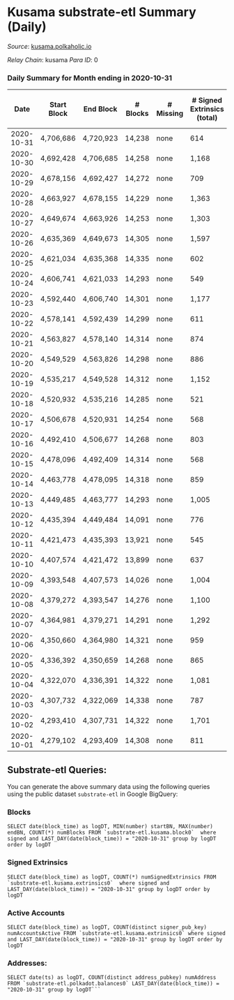 # Kusama substrate-etl Summary (Daily)

_Source_: [kusama.polkaholic.io](https://kusama.polkaholic.io)

*Relay Chain*: kusama
*Para ID*: 0



### Daily Summary for Month ending in 2020-10-31


| Date | Start Block | End Block | # Blocks | # Missing | # Signed Extrinsics (total) | # Active Accounts | # Addresses with Balances | # Events | # Transfers | # XCM Transfers In | # XCM Transfers Out |
| ---- | ----------- | --------- | -------- | --------- | --------------------------- | ----------------- | ------------------------- | -------- | ----------- | ------------------ | ------------------- |
| 2020-10-31 | 4,706,686 | 4,720,923 | 14,238 | none | 614 | 282 | 23,415 | 54,585 | 236 ($7,746,096) |   |   |
| 2020-10-30 | 4,692,428 | 4,706,685 | 14,258 | none | 1,168 | 556 |  | 62,524 | 489 ($360,870,247) |   |   |
| 2020-10-29 | 4,678,156 | 4,692,427 | 14,272 | none | 709 | 341 |  | 54,690 | 281 ($11,737,804) |   |   |
| 2020-10-28 | 4,663,927 | 4,678,155 | 14,229 | none | 1,363 | 590 |  | 72,881 | 473 ($21,369,677) |   |   |
| 2020-10-27 | 4,649,674 | 4,663,926 | 14,253 | none | 1,303 | 496 |  | 58,056 | 790 ($69,153,860) |   |   |
| 2020-10-26 | 4,635,369 | 4,649,673 | 14,305 | none | 1,597 | 531 |  | 68,949 | 1,115 ($82,394,750) |   |   |
| 2020-10-25 | 4,621,034 | 4,635,368 | 14,335 | none | 602 | 259 |  | 56,462 | 244 ($21,212,760) |   |   |
| 2020-10-24 | 4,606,741 | 4,621,033 | 14,293 | none | 549 | 266 |  | 53,183 | 247 ($9,006,367) |   |   |
| 2020-10-23 | 4,592,440 | 4,606,740 | 14,301 | none | 1,177 | 558 |  | 66,298 | 506 ($169,774,109) |   |   |
| 2020-10-22 | 4,578,141 | 4,592,439 | 14,299 | none | 611 | 276 |  | 55,136 | 230 ($30,569,712) |   |   |
| 2020-10-21 | 4,563,827 | 4,578,140 | 14,314 | none | 874 | 337 |  | 59,544 | 377 ($22,672,799) |   |   |
| 2020-10-20 | 4,549,529 | 4,563,826 | 14,298 | none | 886 | 325 |  | 59,470 | 392 ($25,911,640) |   |   |
| 2020-10-19 | 4,535,217 | 4,549,528 | 14,312 | none | 1,152 | 337 |  | 72,290 | 271 ($9,358,481) |   |   |
| 2020-10-18 | 4,520,932 | 4,535,216 | 14,285 | none | 521 | 254 |  | 53,375 | 193 ($6,064,818) |   |   |
| 2020-10-17 | 4,506,678 | 4,520,931 | 14,254 | none | 568 | 297 |  | 53,892 | 161 ($17,904,515) |   |   |
| 2020-10-16 | 4,492,410 | 4,506,677 | 14,268 | none | 803 | 337 |  | 57,107 | 396 ($29,402,338) |   |   |
| 2020-10-15 | 4,478,096 | 4,492,409 | 14,314 | none | 568 | 251 |  | 54,990 | 179 ($6,023,295) |   |   |
| 2020-10-14 | 4,463,778 | 4,478,095 | 14,318 | none | 859 | 407 |  | 62,290 | 312 ($11,789,939) |   |   |
| 2020-10-13 | 4,449,485 | 4,463,777 | 14,293 | none | 1,005 | 456 |  | 67,595 | 325 ($12,568,600) |   |   |
| 2020-10-12 | 4,435,394 | 4,449,484 | 14,091 | none | 776 | 298 |  | 55,475 | 433 ($25,543,501) |   |   |
| 2020-10-11 | 4,421,473 | 4,435,393 | 13,921 | none | 545 | 256 |  | 51,703 | 238 ($5,906,520) |   |   |
| 2020-10-10 | 4,407,574 | 4,421,472 | 13,899 | none | 637 | 276 |  | 53,718 | 304 ($20,607,196) |   |   |
| 2020-10-09 | 4,393,548 | 4,407,573 | 14,026 | none | 1,004 | 364 |  | 58,133 | 370 ($11,291,487) |   |   |
| 2020-10-08 | 4,379,272 | 4,393,547 | 14,276 | none | 1,100 | 305 |  | 53,632 | 651 ($27,554,621) |   |   |
| 2020-10-07 | 4,364,981 | 4,379,271 | 14,291 | none | 1,292 | 344 |  | 66,111 | 615 ($27,753,870) |   |   |
| 2020-10-06 | 4,350,660 | 4,364,980 | 14,321 | none | 959 | 328 |  | 54,784 | 517 ($19,839,254) |   |   |
| 2020-10-05 | 4,336,392 | 4,350,659 | 14,268 | none | 865 | 286 |  | 56,838 | 402 ($81,517,539) |   |   |
| 2020-10-04 | 4,322,070 | 4,336,391 | 14,322 | none | 1,081 | 265 |  | 69,732 | 324 ($10,662,775) |   |   |
| 2020-10-03 | 4,307,732 | 4,322,069 | 14,338 | none | 787 | 306 |  | 53,727 | 425 ($12,317,173) |   |   |
| 2020-10-02 | 4,293,410 | 4,307,731 | 14,322 | none | 1,701 | 554 |  | 77,590 | 550 ($21,476,096) |   |   |
| 2020-10-01 | 4,279,102 | 4,293,409 | 14,308 | none | 811 | 303 |  | 55,800 | 389 ($25,000,556) |   |   |

## Substrate-etl Queries:
You can generate the above summary data using the following queries using the public dataset `substrate-etl` in Google BigQuery:


### Blocks
```
SELECT date(block_time) as logDT, MIN(number) startBN, MAX(number) endBN, COUNT(*) numBlocks FROM `substrate-etl.kusama.block0`  where signed and LAST_DAY(date(block_time)) = "2020-10-31" group by logDT order by logDT
```


### Signed Extrinsics
```
SELECT date(block_time) as logDT, COUNT(*) numSignedExtrinsics FROM `substrate-etl.kusama.extrinsics0`  where signed and LAST_DAY(date(block_time)) = "2020-10-31" group by logDT order by logDT
```


### Active Accounts
```
SELECT date(block_time) as logDT, COUNT(distinct signer_pub_key) numAccountsActive FROM `substrate-etl.kusama.extrinsics0` where signed and LAST_DAY(date(block_time)) = "2020-10-31" group by logDT order by logDT
```


### Addresses:
```
SELECT date(ts) as logDT, COUNT(distinct address_pubkey) numAddress FROM `substrate-etl.polkadot.balances0` LAST_DAY(date(block_time)) = "2020-10-31" group by logDT```

